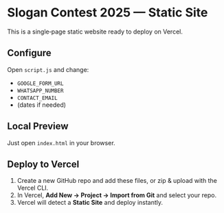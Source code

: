 # Slogan Contest 2025 — Static Site

This is a single‑page static website ready to deploy on Vercel.

## Configure

Open `script.js` and change:
- `GOOGLE_FORM_URL`
- `WHATSAPP_NUMBER`
- `CONTACT_EMAIL`
- (dates if needed)

## Local Preview
Just open `index.html` in your browser.

## Deploy to Vercel
1. Create a new GitHub repo and add these files, or zip & upload with the Vercel CLI.
2. In Vercel, **Add New → Project → Import from Git** and select your repo.
3. Vercel will detect a **Static Site** and deploy instantly.
